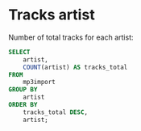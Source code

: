 # Tracks artist

Number of total tracks for each artist:

```sql
SELECT
    artist,
    COUNT(artist) AS tracks_total
FROM
    mp3import
GROUP BY
    artist
ORDER BY
    tracks_total DESC,
    artist;
```
